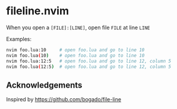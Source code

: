 # fileline.nvim

When you open a `[FILE]:[LINE]`, open file `FILE` at line `LINE`

Examples:

```bash
nvim foo.lua:10     # open foo.lua and go to line 10
nvim foo.lua(10)    # open foo.lua and go to line 10
nvim foo.lua:12:5   # open foo.lua and go to line 12, column 5
nvim foo.lua(12:5)  # open foo.lua and go to line 12, column 5
```

## Acknowledgements

Inspired by https://github.com/bogado/file-line
